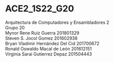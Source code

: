 # ACE2_1S22_G20
 Arquitectura de Computadores y Ensambladores 2<br />
 Grupo 20<br />
 Mynor Rene Ruiz Guerra            201801329<br />
 Steven S. Jocol Gomez             201602938<br />
 Bryan Vladimir Hernández Del Cid  201700672<br />
 Ronald Oswaldo Macal de León      201612151<br />
 Virginia Sarai Gutierrez Depaz    201504443

